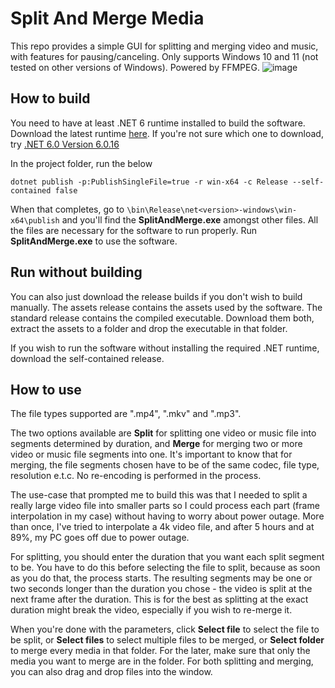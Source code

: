 # Split And Merge Media
This repo provides a simple GUI for splitting and merging video and music, with features for pausing/canceling. Only supports Windows 10 and 11 (not tested on other versions of Windows). Powered by FFMPEG.
![image](https://github.com/PeteJobi/SplitAndMergeMedia/assets/45200292/643e23a9-b4c4-4851-b08d-21c5bdd63bb3)

## How to build
You need to have at least .NET 6 runtime installed to build the software. Download the latest runtime [here](https://dotnet.microsoft.com/en-us/download). If you're not sure which one to download, try [.NET 6.0 Version 6.0.16](https://dotnet.microsoft.com/en-us/download/dotnet/thank-you/sdk-6.0.408-windows-x64-installer)

In the project folder, run the below
```
dotnet publish -p:PublishSingleFile=true -r win-x64 -c Release --self-contained false
```
When that completes, go to `\bin\Release\net<version>-windows\win-x64\publish` and you'll find the **SplitAndMerge.exe** amongst other files. All the files are necessary for the software to run properly. Run **SplitAndMerge.exe** to use the software.

## Run without building
You can also just download the release builds if you don't wish to build manually. The assets release contains the assets used by the software. The standard release contains the compiled executable. Download them both, extract the assets to a folder and drop the executable in that folder.

If you wish to run the software without installing the required .NET runtime, download the self-contained release.

## How to use
The file types supported are ".mp4", ".mkv" and ".mp3".

The two options available are **Split** for splitting one video or music file into segments determined by duration, and **Merge** for merging two or more video or music file segments into one. It's important to know that for merging, the file segments chosen have to be of the same codec, file type, resolution e.t.c. No re-encoding is performed in the process.

The use-case that prompted me to build this was that I needed to split a really large video file into smaller parts so I could process each part (frame interpolation in my case) without having to worry about power outage. More than once, I've tried to interpolate a 4k video file, and after 5 hours and at 89%, my PC goes off due to power outage.

For splitting, you should enter the duration that you want each split segment to be. You have to do this before selecting the file to split, because as soon as you do that, the process starts. The resulting segments may be one or two seconds longer than the duration you chose - the video is split at the next frame after the duration. This is for the best as splitting at the exact duration might break the video, especially if you wish to re-merge it.

When you're done with the parameters, click **Select file** to select the file to be split, or **Select files** to select multiple files to be merged, or **Select folder** to merge every media in that folder. For the later, make sure that only the media you want to merge are in the folder. For both splitting and merging, you can also drag and drop files into the window.
